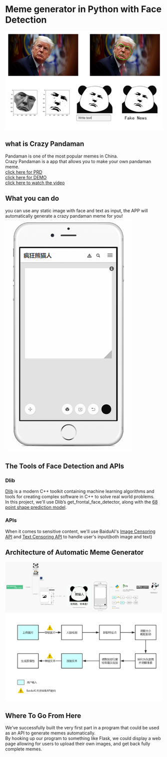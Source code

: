 # Meme generator in Python with Face Detection
![showcase](showcase/showcase1.png)
## what is Crazy Pandaman
Pandaman is one of the most popular memes in China.  
Crazy Pandaman is a app that allows you to make your own pandaman meme.  
[click here for PRD](https://github.com/Observer-L/API_ML_AI/blob/master/PRD.md)  
[click here for DEMO](https://github.com/Observer-L/API_ML_AI/blob/master/src/%5BDEMO%5DPandaman%20Meme%20Generator.ipynb)  
[click here to watch the video](https://github.com/Observer-L/API_ML_AI/blob/master/showcase/PitchTalk.mp4)

## What you can do
you can use any static image with face and text as input, the APP will automatically generate a crazy pandaman meme for you!
![prototype](showcase/DEMO.gif)

## The Tools of Face Detection and APIs
### Dlib
[Dlib](https://github.com/davisking/dlib) is a modern C++ toolkit containing machine learning algorithms and tools for creating complex software in C++ to solve real world problems.  
In this project, we'll use Dlib’s get_frontal_face_detector, along with the [68 point shape prediction model](https://github.com/davisking/dlib-models).
### APIs
When it comes to sensitive content, we'll use BaiduAI's [Image Censoring API](http://ai.baidu.com/docs#/ImageCensoring-API/top) and [Text Censoring API](http://ai.baidu.com/docs#/TextCensoring-API/top) to handle user's input(both image and text)

## Architecture of Automatic Meme Generator
![PitchTalk](showcase/PitchTalk.png)
![flow](showcase/flow.png)  

## Where To Go From Here
We’ve successfully built the very first part in a program that could be used as an API to generate memes automatically.  
By hooking up our program to something like Flask, we could display a web page allowing for users to upload their own images, and get back fully complete memes.  

